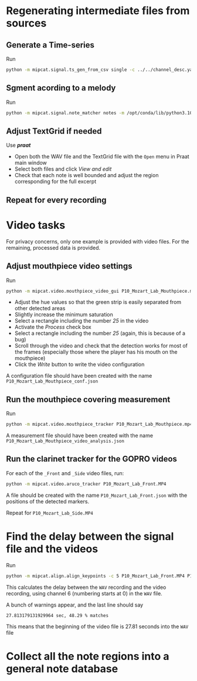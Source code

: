 # Regenerating intermediate files from sources

## Generate a Time-series

Run
```bash
python -m mipcat.signal.ts_gen_from_csv single -c ../../channel_desc.yaml -o P5_Mozart_Own_ts.pickle -s ext_only P5_Mozart_Own.wav
```

## Sgment acording to a melody

Run
```bash
python -m mipcat.signal.note_matcher notes -m /opt/conda/lib/python3.10/site-packages/mipcat/resources/melodies.yaml  -t mozart -o P5_Mozart_Own.TextGrid P5_Mozart_Own_ts.pickle
```

## Adjust TextGrid if needed 

Use ***praat***

- Open both the WAV file and the TextGrid file with the `Open` menu in Praat main window
- Select both files and click *View and edit*
- Check that each note is well bounded and adjust the region corresponding for the full excerpt


## Repeat for every recording 

# Video tasks

For privacy concerns, only one example is provided with video files. For the remaining, processed data is provided.

## Adjust mouthpiece video settings

Run
```bash
python -m mipcat.video.mouthpiece_video_gui P10_Mozart_Lab_Mouthpiece.mp4
```

- Adjust the hue values so that the green strip is easily separated from other detected areas
- Slightly increase the minimum saturation
- Select a rectangle including the number *25* in the video 
- Activate the *Process* check box
- Select a rectangle including the number *25* (again, this is because of a bug)
- Scroll through the video and check that the detection works for most of the frames (especially those where the player has his mouth on the mouthpiece)
- Click the *Write* button to write the video configuration

A configuration file should have been created with the name `P10_Mozart_Lab_Mouthpiece_conf.json`

## Run the mouthpiece covering measurement

Run 
```bash
python -m mipcat.video.mouthpiece_tracker P10_Mozart_Lab_Mouthpiece.mp4
```

A measurement file should have been created with the name `P10_Mozart_Lab_Mouthpiece_video_analysis.json`

## Run the clarinet tracker for the GOPRO videos

For each of the `_Front` and `_Side` video files, run:

```bash
python -m mipcat.video.aruco_tracker P10_Mozart_Lab_Front.MP4
```

A file should be created with the name `P10_Mozart_Lab_Front.json` with the positions of the detected markers.

Repeat for `P10_Mozart_Lab_Side.MP4`

# Find the delay between the signal file and the videos

Run
```bash
python -m mipcat.align.align_keypoints -c 5 P10_Mozart_Lab_Front.MP4 P10_Mozart_Lab.WAV
```

This calculates the delay between the `WAV` recording and the video recording, using channel 6 (numbering starts at 0) in the `WAV` file.

A bunch of warnings appear, and the last line should say

`27.813179131929964 sec, 48.29 % matches`

This means that the beginning of the video file is 27.81 seconds into the `WAV` file


# Collect all the note regions into a general note database



